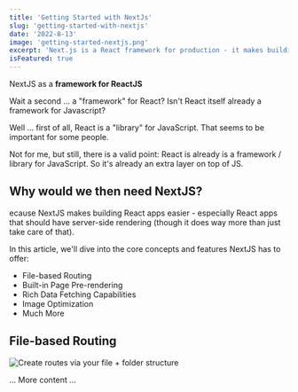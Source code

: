 ```yaml
---
title: 'Getting Started with NextJs'
slug: 'getting-started-with-nextjs'
date: '2022-8-13'
image: 'getting-started-nextjs.png'
excerpt: 'Next.js is a React framework for production - it makes building fullstack Reac apps and sites a breeze and ships with built-in SSR.'
isFeatured: true
---
```


NextJS as a **framework for ReactJS**

Wait a second ... a "framework" for React? Isn't React itself already a framework for Javascript?

Well ... first of all, React is a "library" for JavaScript. That seems to be important for some people.

Not for me, but still, there is a valid point: React is already is a framework / library for JavaScript. So it's already an extra layer on top of JS.

## Why would we then need NextJS?

ecause NextJS makes building React apps easier - especially React apps that should have server-side rendering (though it does way more than just take care of that).

In this article, we'll dive into the core concepts and features NextJS has to offer:

- File-based Routing
- Built-in Page Pre-rendering
- Rich Data Fetching Capabilities
- Image Optimization
- Much More

## File-based Routing

![Create routes via your file + folder structure](nextjs-file-based-routing.png)

... More content ...
